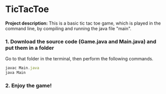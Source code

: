 # TicTacToe

**Project description:** This is a basic tic tac toe game, which is played in the command line, by compiling and running the java file "main".

### 1. Download the source code (Game.java and Main.java) and put them in a folder

Go to that folder in the terminal, then perform the following commands. 

```javascript
javac Main.java
java Main

```

### 2. Enjoy the game!
